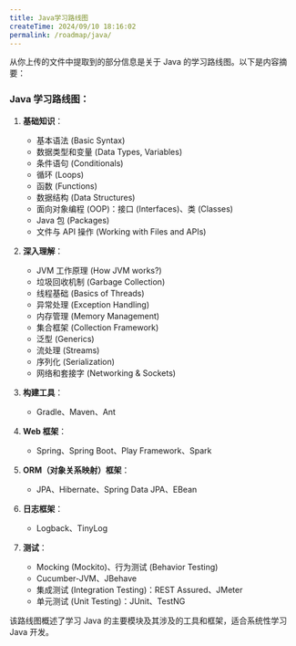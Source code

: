 ```yaml
---
title: Java学习路线图
createTime: 2024/09/10 18:16:02
permalink: /roadmap/java/
---
```


<!-- ![Java学习路线图](/images/roadmap-java.jpg) -->

从你上传的文件中提取到的部分信息是关于 Java 的学习路线图。以下是内容摘要：

### Java 学习路线图：
1. **基础知识**：
   - 基本语法 (Basic Syntax)
   - 数据类型和变量 (Data Types, Variables)
   - 条件语句 (Conditionals)
   - 循环 (Loops)
   - 函数 (Functions)
   - 数据结构 (Data Structures)
   - 面向对象编程 (OOP)：接口 (Interfaces)、类 (Classes)
   - Java 包 (Packages)
   - 文件与 API 操作 (Working with Files and APIs)
2. **深入理解**：
   - JVM 工作原理 (How JVM works?)
   - 垃圾回收机制 (Garbage Collection)
   - 线程基础 (Basics of Threads)
   - 异常处理 (Exception Handling)
   - 内存管理 (Memory Management)
   - 集合框架 (Collection Framework)
   - 泛型 (Generics)
   - 流处理 (Streams)
   - 序列化 (Serialization)
   - 网络和套接字 (Networking & Sockets)

3. **构建工具**：
   - Gradle、Maven、Ant

4. **Web 框架**：
   - Spring、Spring Boot、Play Framework、Spark

5. **ORM（对象关系映射）框架**：
   - JPA、Hibernate、Spring Data JPA、EBean

6. **日志框架**：
   - Logback、TinyLog

7. **测试**：
   - Mocking (Mockito)、行为测试 (Behavior Testing)
   - Cucumber-JVM、JBehave
   - 集成测试 (Integration Testing)：REST Assured、JMeter
   - 单元测试 (Unit Testing)：JUnit、TestNG

该路线图概述了学习 Java 的主要模块及其涉及的工具和框架，适合系统性学习 Java 开发。
